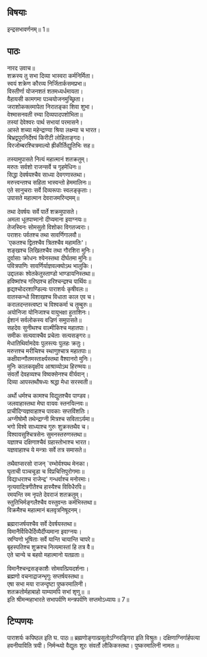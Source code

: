## विषयाः

इन्द्रसभावर्णनम्॥ 1॥

## पाठः

नारद उवाच॥  
शक्रस्य तु सभा दिव्या भास्वरा कर्मनिर्मिता।  
स्वयं शक्रेण कौरव्य निर्जितार्कसमप्रभा॥  
विस्तीर्णा योजनशतं शतमध्यर्धमायता।  
वैहायसी कामगमा पञ्चयोजनमुच्छ्रिता।  
जराशोकक्लमापेता निरातङ्का शिवा शुभा।  
वेश्मासनवती रम्या दिव्यपादपशोभिता॥  
तस्यां देवेश्वरः पार्थ सभायां परमासने।  
आस्ते शच्या महेन्द्राण्या श्रिया लक्ष्म्या च भारत।  
बिभ्रद्वपुरनिर्देश्यं किरीटी लोहिताङ्गदः।  
विरजोम्बरश्चित्रमाल्यो ह्रीकीर्तिद्युतिभिः सह॥  

तस्यामुपासते नित्यं महात्मानं शतक्रतुम्।  
मरुतः सर्वशो राजन्सर्वे च गृहमेधिनः॥  
सिद्धा देवर्षयश्चैव साध्या देवगणास्तथा।  
मरुत्त्वन्तश्च सहिता भास्वन्तो हेममालिनः॥  
एते सानुचराः सर्वे दिव्यरूपाः स्वलङ्कृताः।  
उपासते महात्मान देवराजमरिन्दमम्॥  

तथा देवर्षयः सर्वे पार्ते शक्रमुपासते।  
अमला धूतपाप्मानो दीप्यमाना इवाग्नयः॥  
तेजस्विनः सोमसुतो विशोका विगतज्वराः।  
पराशरः पर्वतश्च तथा सावर्णिगालवौ॥  
`एकतश्च द्वितश्चैव त्रितश्चैव महामतिः'।  
शङ्खश्च लिखितश्चैव तथा गौरशिरा मुनिः।  
दुर्वासाः क्रोधनः श्येनस्तथा दीर्घतमा मुनिः॥  
पवित्रपाणिः सावर्णिर्याज्ञवल्क्योऽथ भालुकिः।  
उद्दालकः श्वेतकेतुस्ताण्डो भाण्डायनिस्तथा॥  
हविष्मांश्च गरिष्ठश्च हरिश्चन्द्रश्च पार्थिवः॥  
हृद्यश्चोदरशाण्डिल्यः पाराशर्यः कृषीवलः॥  
वातस्कन्धो विशाखश्च विधाता काल एव च।  
करालदन्तस्त्वष्टा च विश्वकर्मा च तुम्बुरुः॥  
अयोनिजा योनिजाश्च वायुभक्षा हुताशिनः।  
ईशानं सर्वलोकस्य वज्रिणं समुपासते॥  
सहदेवः सुनीथश्च वाल्मीकिश्च महातपाः।  
समीकः सत्यवाक्चैव प्रचेताः सत्यसङ्गरः॥  
मेधातिथिर्वामदेवः पुलस्त्यः पुलहः क्रतुः।  
मरुत्तश्च मरीचिश्च स्थाणुश्चात्र महातपाः॥  
कक्षीवान्गौतमस्तार्क्ष्यस्तथा वैश्वानरो मुनिः।  
मुनिः कालकवृक्षीय आश्राव्योऽथ हिरण्मयः॥  
संवर्तो देवहव्यश्च विष्वक्सेनश्च वीर्यवान्।  
दिव्या आपस्तथौषध्यः श्रद्धा मेधा सरस्वती॥  

अर्थो धर्मश्च कामश्च विद्युतश्चैव पाण्डव।  
जलवाहास्तथा मेघा वायवः स्तनयित्नवः॥  
प्राचीदिग्यज्ञवाहाश्च पावकाः सप्तविंशतिः।  
अग्नीषोमौ तथेन्द्राग्नी मित्रश्च सविताऽर्यमा॥  
भगो विश्वे साध्याश्च गुरुः शुक्रस्तथैव च।  
विश्वावसुश्चित्रसेनः सुमनस्तरुणस्तथा॥  
यज्ञाश्च दक्षिणाश्चैवं ग्रहास्तोभाश्च भारत।  
यज्ञवाहाश्च ये मन्त्राः सर्वे तत्र समासते॥  

तथैवाप्सरसो राजन् `रम्भोर्वश्यथ मेनका।  
घृताची पञ्चचूडा च विप्रचित्तिपुरोगमाः॥  
विद्याधराश्च राजेन्द्र' गन्धर्वाश्च मनोरमाः।  
नृत्यवादित्रगीतैश्च हास्यैश्च विविधैरपि॥  
रमयन्ति स्म नृपते देवराजं शतक्रतुम्।  
स्तुतिभिर्मङ्गलैश्चैव वस्तुवन्तः कर्मभिस्तथा॥  
विक्रमैश्च महात्मानं बलवृत्रनिषूदनम्।  

ब्रह्मराजर्षयश्चैव सर्वे देवर्षयस्तथा॥  
विमानैर्विविधैर्दिव्यैर्दीप्यमाना इवाग्नयः।  
स्रग्विणो भूषिताः सर्वे यान्ति चायान्ति चापरे॥  
बृहस्पतिश्च शुक्रश्च नित्यमास्तां हि तत्र वै॥  
एते चान्ये च बहवो महात्मानो यतव्रताः॥  

विमानैश्चन्द्रसङ्काशैः सोमवत्प्रियदर्शनाः।  
ब्रह्मणो वचनाद्राजन्भृगुः सप्तर्षयस्तथा॥  
एषा सभा मया राजन्दृष्टा पुष्करमालिनी।  
शतक्रतोर्महाबाहो याम्यामपि सभां शृणु॥ ॥  
इति श्रीमन्महाभारते सभापर्वणि मन्त्रपर्वणि सप्तमोऽध्यायः॥ 7॥

## टिप्पणयः

 पाराशर्यः कपिष्ठल इति घ. पाठः॥ ब्रह्मणोङ्गात्प्रसूतोऽग्निरङ्गिरा इति विश्रुतः। दक्षिणाग्निर्गार्हपत्या हवनीयाविति त्रयी। निर्मन्थ्यो वैद्युतः शूरः संवर्तो लौकिकस्तथा। पुष्करमालिनी नामतः॥

